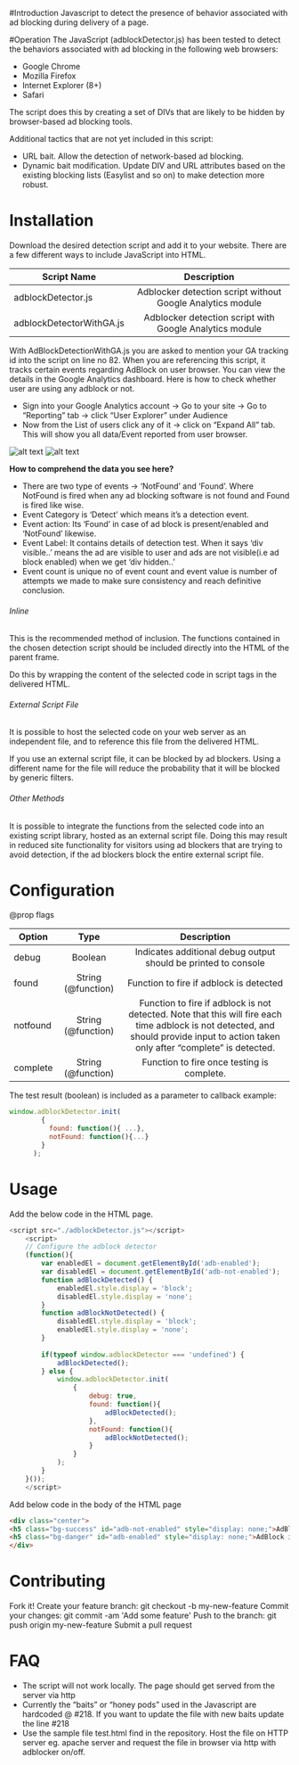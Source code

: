#Introduction
Javascript to detect the presence of behavior associated with ad blocking during delivery of a page.

#Operation
The JavaScript (adblockDetector.js) has been tested to detect the behaviors associated with ad blocking in the following web browsers:
- Google Chrome
- Mozilla Firefox
- Internet Explorer (8+)
- Safari

The script does this by creating a set of DIVs that are likely to be hidden by browser-based ad blocking tools.  

Additional tactics that are not yet included in this script:
- URL bait.  Allow the detection of network-based ad blocking.  
- Dynamic bait modification.  Update DIV and URL attributes based on the existing blocking lists (Easylist and so on) to make detection more robust.  

# Installation
Download the desired detection script and add it to your website. There are a few different ways to include JavaScript into HTML.  

| Script Name        | Description    |
| ------------- |:-------------:|
| adblockDetector.js     | Adblocker detection script without Google Analytics module | 
| adblockDetectorWithGA.js     | Adblocker detection script with Google Analytics module | 

With AdBlockDetectionWithGA.js you are asked to mention your GA tracking id into the script on line no 82. When you are referencing this script, it tracks certain events regarding AdBlock on user browser. You can view the details in the Google Analytics dashboard. Here is how to check whether user are using any adblock or not.

- Sign into your Google Analytics account -> Go to your site -> Go to “Reporting” tab -> click “User Explorer” under Audience
- Now from the List of users click any of it -> click on “Expand All” tab. This will show you all data/Event reported from user browser.
 
![alt text](https://s3.amazonaws.com/iab-tech-lab/images/eventfound.png "Event Found")
![alt text](https://s3.amazonaws.com/iab-tech-lab/images/eventnotfound.png "Event Not Found")
 
**How to comprehend the data you see here?**
- There are two type of events -> ‘NotFound’ and ‘Found’. Where NotFound is fired when any ad blocking software is not found and Found is fired like wise.
- Event Category is ‘Detect’ which means it’s a detection event.
- Event action: Its ‘Found’ in case of ad block is present/enabled and ‘NotFound’ likewise.
- Event Label: It contains details of detection test. When it says ‘div visible..’ means the ad are visible to user and ads are not visible(i.e ad block enabled) when we get ‘div hidden..’
- Event count is unique no of event count and event value is number of attempts we made to make sure consistency and reach definitive conclusion.

###### Inline
This is the recommended method of inclusion.  The functions contained in the chosen detection script should be included directly into the HTML of the parent frame.  

Do this by wrapping the content of the selected code in script tags in the delivered HTML.  
###### External Script File
It is possible to host the selected code on your web server as an independent file, and to reference this file from the delivered HTML.  

If you use an external script file, it can be blocked by ad blockers.  Using a different name for the file will reduce the probability that it will be blocked by generic filters. 

###### Other Methods
It is possible to integrate the functions from the selected code into an existing script library, hosted as an external script file.  Doing this may result in reduced site functionality for visitors using ad blockers that are trying to avoid detection, if the ad blockers block the entire external script file.  

# Configuration
@prop flags

| Option        | Type           | Description  |
| ------------- |:-------------:| :-----:|
| debug     | Boolean | Indicates additional debug output should be printed to console |
| found      | String (@function)      |   Function to fire if adblock is detected |
| notfound | String (@function)      |    Function to fire if adblock is not detected.  Note that this will fire each time adblock is not detected, and should provide input to action taken only after “complete” is detected. |
| complete     | String (@function) | Function to fire once testing is complete. |

The test result (boolean) is included as a parameter to callback
example:  
```javascript
window.adblockDetector.init(
        {
          found: function(){ ...},
          notFound: function(){...}
        }
      );
```

# Usage
Add the below code in the HTML page. 
```javascript
<script src="./adblockDetector.js"></script>
	<script>
	// Configure the adblock detector
	(function(){
		var enabledEl = document.getElementById('adb-enabled');
		var disabledEl = document.getElementById('adb-not-enabled');
		function adBlockDetected() {
			enabledEl.style.display = 'block';
			disabledEl.style.display = 'none';
		}
		function adBlockNotDetected() {
			disabledEl.style.display = 'block';
			enabledEl.style.display = 'none';
		}
		
		if(typeof window.adblockDetector === 'undefined') {
			adBlockDetected();
		} else {
			window.adblockDetector.init(
				{
					debug: true,
					found: function(){
						adBlockDetected();
					},
					notFound: function(){
						adBlockNotDetected();
					}
				}
			);
		}
	}());
	</script>
```
 
Add below code in the body of the HTML page
```html
<div class="center">
<h5 class="bg-success" id="adb-not-enabled" style="display: none;">AdBlock is disabled</h5>
<h5 class="bg-danger" id="adb-enabled" style="display: none;">AdBlock is enabled</h5>
</div>
```

# Contributing
Fork it!
Create your feature branch: git checkout -b my-new-feature
Commit your changes: git commit -am 'Add some feature'
Push to the branch: git push origin my-new-feature
Submit a pull request

# FAQ
- The script will not work locally. The page should get served from the server via http
- Currently the “baits” or “honey pods” used in the Javascript are hardcoded @ #218. If you want to update the file with new baits update the line #218
- Use the sample file test.html find in the repository. Host the file on HTTP server eg. apache server and request the file in browser via http with adblocker on/off.
